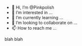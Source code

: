 - 👋 Hi, I’m @Pinkpolish
- 👀 I’m interested in ...
- 🌱 I’m currently learning ...
- 💞️ I’m looking to collaborate on ...
- 📫 How to reach me ...

<!---
Pinkpolish/Pinkpolish is a ✨ special ✨ repository because its `README.md` (this file) appears on your GitHub profile.
You can click the Preview link to take a look at your changes.
--->
blah blah
